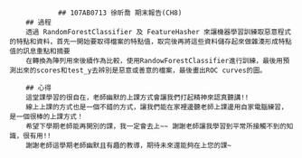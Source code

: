                 ## 107AB0713 徐昕喬 期末報告(CH8)
		## 過程
		透過 RandomForestClassifier 及 FeatureHasher 來讓機器學習訓練取惡意程式的特點和資料，首先一開始要取得檔案的特點值，取完後再將這些資料儲存起來做雜湊形成特點值的訊息重點和摘要
		在轉換為陣列用來後續作為比較，使用RandowForestClassifier進行訓練，最後用預測出來的scores和test_y去辨別是惡意或善意的檔案，最後畫出ROC curves的圖。
		
		## 心得
		這堂課學習的很自在，老師幽默的上課方式會讓我們打起精神來認真聽講!!
		線上上課的方式也是一個不錯的方式，讓我們能在家裡邊聽老師上課邊用自家電腦練習，是一個很棒的上課方式！
		希望下學期老師能再開別的課，我一定會去上~~ 謝謝老師讓我學習到平常所接觸不到的知識，很有用!!
		謝謝老師這學期老師幽默且有趣的教導，期待未來還能夠在上您的課~


